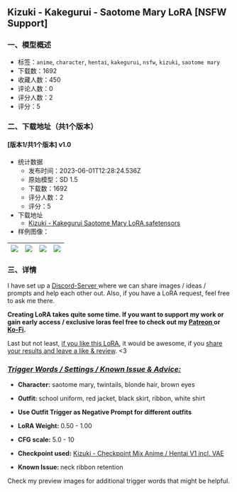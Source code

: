 ## Kizuki - Kakegurui - Saotome Mary LoRA [NSFW Support]
### 一、模型概述

- 标签：`anime`, `character`, `hentai`, `kakegurui`, `nsfw`, `kizuki`, `saotome mary`
- 下载数：1692
- 收藏人数：450
- 评论人数：0
- 评分人数：2
- 评分：5

### 二、下载地址（共1个版本）

#### [版本1/共1个版本] v1.0

- 统计数据
  - 发布时间：2023-06-01T12:28:24.536Z
  - 原始模型：SD 1.5
  - 下载数：1692
  - 评分人数：2
  - 评分：5
- 下载地址
  - [Kizuki - Kakegurui Saotome Mary LoRA.safetensors](https://civitai.com/api/download/models/47126)
- 样例图像：

| <img src="https://image.civitai.com/xG1nkqKTMzGDvpLrqFT7WA/7a00d75f-ec5d-462e-8eb7-914690dfea7d/width=450/1045121.jpeg" /> | <img src="https://image.civitai.com/xG1nkqKTMzGDvpLrqFT7WA/d13a9a9d-17a2-455e-7f0d-b9ed245e9d00/width=450/508659.jpeg" /> | <img src="https://image.civitai.com/xG1nkqKTMzGDvpLrqFT7WA/3fc0ea78-1086-44ac-7171-65e436c72600/width=450/508665.jpeg" /> | <img src="https://image.civitai.com/xG1nkqKTMzGDvpLrqFT7WA/64655d0a-8326-4009-1213-fa73b6c41c00/width=450/508666.jpeg" /> |
| ---- | ---- | ---- | ---- |


### 三、详情
<p>I have set up a <a target="_blank" rel="ugc" href="https://discord.gg/QyHkX7qKtf">Discord-Server </a>where we can share images / ideas / prompts and help each other out. Also, if you have a LoRA request, feel free to ask me there.</p><p></p><p><strong>Creating LoRA takes quite some time. If you want to support my work or gain early access / exclusive loras feel free to check out my </strong><a target="_blank" rel="ugc" href="https://www.patreon.com/KizukiAi"><strong>Patreon </strong></a><strong>or </strong><a target="_blank" rel="ugc" href="https://ko-fi.com/kizukiai"><strong>Ko-Fi</strong></a><strong>.</strong></p><p></p><p>Last but not least, <u>if you like this LoRA</u>, it would be awesome, if you <u>share your results and leave a like &amp; review</u>. &lt;3</p><p></p><h3 id="heading-708"><em><u>Trigger Words / Settings / Known Issue &amp; Advice:</u></em></h3><p></p><ul><li><p><strong>Character:</strong> saotome mary, twintails, blonde hair, brown eyes</p></li><li><p><strong>Outfit: </strong>school uniform, red jacket, black skirt, ribbon, white shirt</p></li><li><p><strong>Use Outfit Trigger as Negative Prompt for different outfits</strong></p><p></p></li><li><p><strong>LoRA Weight: </strong>0.50 - 1.00</p></li><li><p><strong>CFG scale:</strong> 5.0 - 10</p></li><li><p><strong>Checkpoint used:</strong> <a target="_blank" rel="ugc" href="https://civitai.com/models/22364/kizuki-checkpoint-mix">Kizuki - Checkpoint Mix Anime / Hentai V1 incl. VAE</a></p><p></p></li><li><p><strong>Known Issue: </strong>neck ribbon retention</p><p></p></li></ul><p>Check my preview images for additional trigger words that might be helpful.</p>